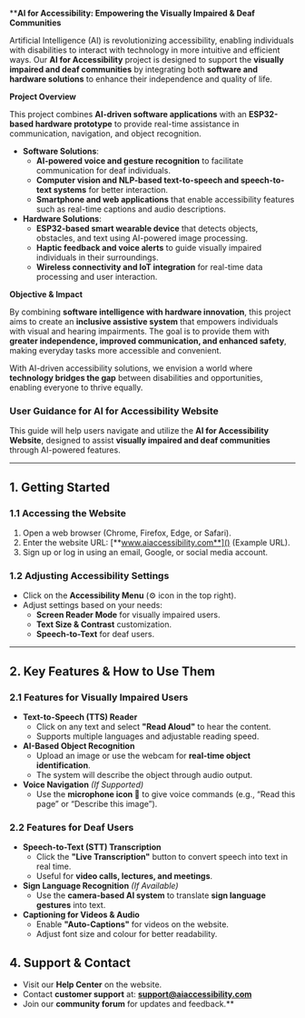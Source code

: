 ****AI for Accessibility: Empowering the Visually Impaired & Deaf Communities**

Artificial Intelligence (AI) is revolutionizing accessibility, enabling individuals with disabilities to interact with technology in more intuitive and efficient ways. Our **AI for Accessibility** project is designed to support the **visually impaired and deaf communities** by integrating both **software and hardware solutions** to enhance their independence and quality of life.

**Project Overview**

This project combines **AI-driven software applications** with an **ESP32-based hardware prototype** to provide real-time assistance in communication, navigation, and object recognition.

- **Software Solutions**:
  - **AI-powered voice and gesture recognition** to facilitate communication for deaf individuals.
  - **Computer vision and NLP-based text-to-speech and speech-to-text systems** for better interaction.
  - **Smartphone and web applications** that enable accessibility features such as real-time captions and audio descriptions.
- **Hardware Solutions**:
  - **ESP32-based smart wearable device** that detects objects, obstacles, and text using AI-powered image processing.
  - **Haptic feedback and voice alerts** to guide visually impaired individuals in their surroundings.
  - **Wireless connectivity and IoT integration** for real-time data processing and user interaction.

**Objective & Impact**

By combining **software intelligence with hardware innovation**, this project aims to create an **inclusive assistive system** that empowers individuals with visual and hearing impairments. The goal is to provide them with **greater independence, improved communication, and enhanced safety**, making everyday tasks more accessible and convenient.

With AI-driven accessibility solutions, we envision a world where **technology bridges the gap** between disabilities and opportunities, enabling everyone to thrive equally.
### **User Guidance for AI for Accessibility Website**
This guide will help users navigate and utilize the **AI for Accessibility Website**, designed to assist **visually impaired and deaf communities** through AI-powered features.

-----
## 1\. Getting Started
### **1.1 Accessing the Website**
1. Open a web browser (Chrome, Firefox, Edge, or Safari).
1. Enter the website URL: [**www.aiaccessibility.com**]() (Example URL).
1. Sign up or log in using an email, Google, or social media account.
### **1.2 Adjusting Accessibility Settings**
- Click on the **Accessibility Menu** (⚙️ icon in the top right).
- Adjust settings based on your needs: 
  - **Screen Reader Mode** for visually impaired users.
  - **Text Size & Contrast** customization.
  - **Speech-to-Text** for deaf users.
-----
## 2\. Key Features & How to Use Them
### **2.1 Features for Visually Impaired Users**
- **Text-to-Speech (TTS) Reader**
  - Click on any text and select **"Read Aloud"** to hear the content.
  - Supports multiple languages and adjustable reading speed.
- **AI-Based Object Recognition**
  - Upload an image or use the webcam for **real-time object identification**.
  - The system will describe the object through audio output.
- **Voice Navigation** *(If Supported)*
  - Use the **microphone icon 🎤** to give voice commands (e.g., “Read this page” or “Describe this image”).
### **2.2 Features for Deaf Users**
- **Speech-to-Text (STT) Transcription**
  - Click the **"Live Transcription"** button to convert speech into text in real time.
  - Useful for **video calls, lectures, and meetings**.
- **Sign Language Recognition** *(If Available)*
  - Use the **camera-based AI system** to translate **sign language gestures** into text.
- **Captioning for Videos & Audio**
  - Enable **"Auto-Captions"** for videos on the website.
  - Adjust font size and colour for better readability.
## 4\. Support & Contact
- Visit our **Help Center** on the website.
- Contact **customer support** at: **support@aiaccessibility.com**
- Join our **community forum** for updates and feedback.**
